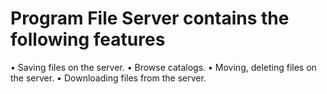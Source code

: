 # Program File Server contains the following features
• Saving files on the server.
• Browse catalogs.
• Moving, deleting files on the server.
• Downloading files from the server.
